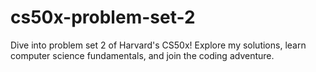 # cs50x-problem-set-2
Dive into problem set 2 of Harvard's CS50x! Explore my solutions, learn computer science fundamentals, and join the coding adventure.
